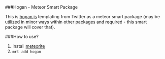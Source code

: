 ###Hogan - Meteor Smart Package

This is [hogan.js](http://twitter.github.io/hogan.js/) templating from Twitter as a meteor smart package (may be utilized in minor ways within other packages and required - this smart package will cover that).

###How to use?

1. Install [meteorite](https://github.com/oortcloud/meteorite)
2. `mrt add hogan`
